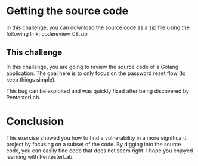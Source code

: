 # Getting the source code
In this challenge, you can download the source code as a zip file using the following link: codereview_08.zip

## This challenge
In this challenge, you are going to review the source code of a Golang application. The goal here is to only focus on the password reset flow (to keep things simple).

This bug can be exploited and was quickly fixed after being discovered by PentesterLab.

# Conclusion
This exercise showed you how to find a vulnerability in a more significant project by focusing on a subset of the code. By digging into the source code, you can easily find code that does not seem right. I hope you enjoyed learning with PentesterLab.